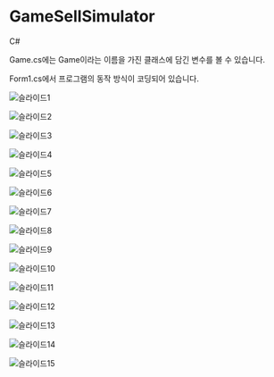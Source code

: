 # GameSellSimulator
 C#

Game.cs에는 Game이라는 이름을 가진 클래스에 담긴 변수를 볼 수 있습니다.

Form1.cs에서 프로그램의 동작 방식이 코딩되어 있습니다.

![슬라이드1](https://user-images.githubusercontent.com/81130257/136121499-eb557a91-f7e0-46f9-927f-5a90be7f779e.JPG)

![슬라이드2](https://user-images.githubusercontent.com/81130257/136121557-0207745c-f9d4-4f0e-afc2-694a2ddeeacd.JPG)

![슬라이드3](https://user-images.githubusercontent.com/81130257/136121564-16aae09f-12f1-4a10-bd57-38a53d300716.JPG)

![슬라이드4](https://user-images.githubusercontent.com/81130257/136121575-4334f46d-8ef0-4cdd-997e-39dd1d42b4d0.JPG)

![슬라이드5](https://user-images.githubusercontent.com/81130257/136121587-3e14a4ae-b0a7-4387-9535-6c99b9964f3a.JPG)

![슬라이드6](https://user-images.githubusercontent.com/81130257/136121599-0bdac01d-245a-4ff4-93a5-731ea5cd33d3.JPG)

![슬라이드7](https://user-images.githubusercontent.com/81130257/136121607-3213fa4c-7a44-4606-93ef-7a300ed2d43c.JPG)

![슬라이드8](https://user-images.githubusercontent.com/81130257/136121616-489227d2-de42-414b-9fff-481735f07db1.JPG)

![슬라이드9](https://user-images.githubusercontent.com/81130257/136121620-ad27274e-88b6-48f3-aee0-14e4ac1d6c18.JPG)

![슬라이드10](https://user-images.githubusercontent.com/81130257/136121625-4f902171-9370-41e7-b864-de8978d339d2.JPG)

![슬라이드11](https://user-images.githubusercontent.com/81130257/136121630-76b8c2ac-54c2-4bbb-b6a8-d1a241a79b1c.JPG)

![슬라이드12](https://user-images.githubusercontent.com/81130257/136121633-28be353b-0826-4f2a-964f-eb727d655c6c.JPG)

![슬라이드13](https://user-images.githubusercontent.com/81130257/136121637-d87fb469-c487-44e8-826b-0785078bc6d4.JPG)

![슬라이드14](https://user-images.githubusercontent.com/81130257/136121642-059ae1a3-bac7-4100-818b-44e019ba7af7.JPG)

![슬라이드15](https://user-images.githubusercontent.com/81130257/136121653-91c1b77e-ed95-4347-aa46-c04f7b6756f5.JPG)
